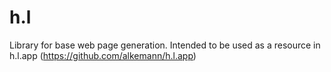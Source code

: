 # h.l

Library for base web page generation. Intended to be used as a resource in h.l.app (https://github.com/alkemann/h.l.app)

